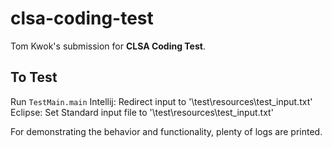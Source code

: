 # clsa-coding-test
Tom Kwok's submission for **CLSA Coding Test**.

## To Test
Run `TestMain.main`
Intellij: Redirect input to '\test\resources\test_input.txt'
Eclipse: Set Standard input file to '\test\resources\test_input.txt'

For demonstrating the behavior and functionality, plenty of logs are printed.
